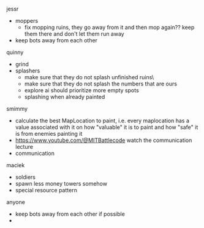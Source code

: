 jessr
- moppers
  - fix mopping ruins, they go away from it and then mop again?? keep them there and don't let them run away
- keep bots away from each other

quinny
- grind
- splashers
  - make sure that they do not splash unfinished ruins\
  - make sure that they do not splash the numbers that are ours
  - explore ai should prioritize more empty spots
  - splashing when already painted

smimmy 
- calculate the best MapLocation to paint, i.e. every maplocation has a value associated with it on how "valuable" it is to paint and how "safe" it is from enemies painting it
- https://www.youtube.com/@MITBattlecode watch the communication lecture
- communication

maciek
- soldiers
- spawn less money towers somehow
- special resource pattern


anyone
- keep bots away from each other if possible
- 